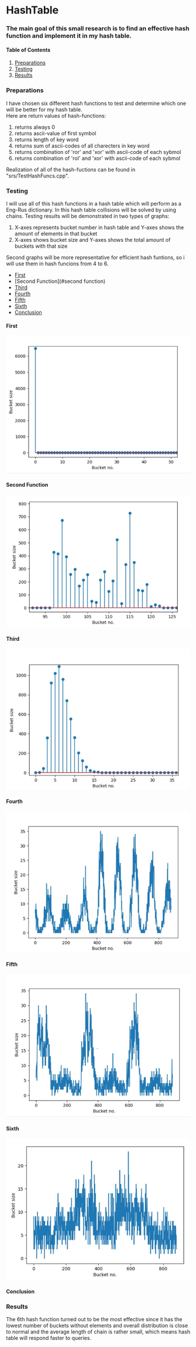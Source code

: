 # HashTable
### The main goal of this small research is to find an effective hash function and implement it in my hash table.

#### Table of Contents
1. [Preparations](#preparations)  
2. [Testing](#testing)
3. [Results](#results)
### Preparations 
I have chosen six different hash functions to test and determine which one will be better for my hash table.\
Here are return values of hash-functions:
1. returns always 0
2. returns ascii-value of first symbol
3. returns length of key word
4. returns sum of ascii-codes of all charecters in key word
5. returns combination of 'ror' and 'xor' with ascii-code of each sybmol
6. returns combination of 'rol' and 'xor' with ascii-code of each sybmol

Realization of all of the hash-fuctions can be found in "srs/TestHashFuncs.cpp".

### Testing
I will use all of this hash functions in a hash table which will perform as a Eng-Rus dictionary. In this hash table collisions will be solved by using chains.
Testing results will be demonstrated in two types of graphs:
1. X-axes represents bucket number in hash table and Y-axes shows the amount of elements in that bucket
2. X-axes shows bucket size and Y-axes shows the total amount of buckets with that size

Second graphs will be more representative for efficient hash funtions, so i will use them in hash funcions from 4 to 6. 

* [First](#first)
* [Second Function](#second function)
* [Third](#third)
* [Fourth](#fourth)
* [Fifth](#fifth)
* [Sixth](#sixth)
* [Conclusion](#conclusion)

#### First

<img src="Pictures\GraphFunc1.JPG" width="auto" height="auto">

#### Second Function

<img src="Pictures\GraphFunc2.JPG" width="auto" height="auto">

#### Third

<img src="Pictures\GraphFunc3.JPG" width="auto" height="auto">

#### Fourth

<img src="Pictures\GraphFunc4.JPG" width="auto" height="auto">

#### Fifth

<img src="Pictures\GraphFunc5.JPG" width="auto" height="auto">

#### Sixth

<img src="Pictures\GraphFunc6.JPG" width="auto" height="auto">

#### Conclusion


### Results
The 6th hash function turned out to be the most effective since it has the lowest number of buckets without elements and overall distribution is close to normal and the average length of chain is rather small, which means hash table will respond faster to queries.
